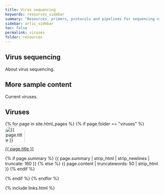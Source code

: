 ```yaml
---
title: Virus sequencing
keywords: resources_sidebar
summary: "Resources, primers, protocols and pipelines for sequencing viruses"
sidebar: artic_sidebar
toc: false
permalink: viruses
folder: resources
---
```


## Virus sequencing

About virus sequencing.

## More sample content

Current viruses.

<div class="row">
    <div class="col-lg-12">
        <h2 class="page-header">Viruses</h2>
    </div>
    {% for page in site.html_pages %}
    {% if page.folder == "viruses" %}
    <div class="col-md-4">
        <div class="media">
            <div class="pull-left">
                    <span class="fa-stack fa-2x">
                        <a class="post-link" href="{{ page.url | remove: "/" }}">
                        <img src="{{ page.image }}" alt="{{ page.title }}" class="img-responsive" style="object-fit: cover; width: 64px; height: 64px; border-radius: 25%"/></a>
                    </span>
            </div>
            <div class="media-body note-text">
                <div class="media-heading"><a class="post-link" href="{{ page.url }}">{{ page.title }}</a></div>
                <p>{% if page.summary %} {{ page.summary | strip_html | strip_newlines | truncate: 160 }} {% else %} {{ page.content | truncatewords: 50 | strip_html }} {% endif %}</p>
            </div>
        </div>
    </div>
    {% endif %}
    {% endfor %}
</div>



{% include links.html %}

